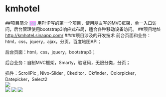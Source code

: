 # kmhotel
##项目简介
<code style='color:#66ffcc;background-color:#ff99ff'>php</code>
用PHP写的第一个项目，使用朋友写的MVC框架，单一入口访问，后台管理使用bootstrap3响应式布局，适合各种移动设备访问。
##项目地址
http://kmhotel.sinaapp.com/ 
####项目涉及的开发技术
前台页面和业务：html，css，jquery，ajax，分页，百度地图API；  

后台页面：html，css，jquery，bootstrap3；  

后台业务：自制MVC框架，Smarty，验证码，无限分类，分页；  

插件：ScrollPic , Nivo-Slider , Ckeditor，Ckfinder，Colorpicker，Datepicker，Select2  
![](http://www.phpgoto.com/wp-content/uploads/2015/07/wpid-663ec2cc856c203603b5291a6a3e71fd_5c5656b9-b606-41b6-aaff-5dc88e53e2f6.png)  
![](http://www.phpgoto.com/wp-content/uploads/2015/07/wpid-663ec2cc856c203603b5291a6a3e71fd_486ae382-3e37-4fc2-8f6f-d4029ae4bd3a.png)
![](http://www.phpgoto.com/wp-content/uploads/2015/07/wpid-663ec2cc856c203603b5291a6a3e71fd_1a09e263-4a04-4b66-8d47-9aefe3fc2a8f.png)
![](http://www.phpgoto.com/wp-content/uploads/2015/07/wpid-663ec2cc856c203603b5291a6a3e71fd_9efea424-ff5f-459f-a7c6-b53010dd5677.png)
